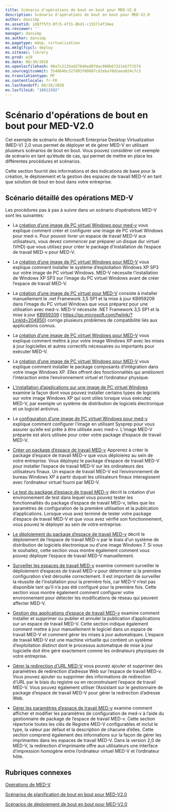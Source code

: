 ```yaml
---
title: Scénario d'opérations de bout en bout pour MED-V2.0
description: Scénario d'opérations de bout en bout pour MED-V2.0
author: dansimp
ms.assetid: 1d87f5f3-9fc5-4731-8bd1-c155714f34ee
ms.reviewer: ''
manager: dansimp
ms.author: dansimp
ms.pagetype: mdop, virtualization
ms.mktglfcycl: deploy
ms.sitesec: library
ms.prod: w10
ms.date: 08/30/2016
ms.openlocfilehash: 90a7c2135ad27040ed87dac980b67321eb771574
ms.sourcegitcommit: 354664bc527d93f80687cd2eba70d1eea024c7c3
ms.translationtype: MT
ms.contentlocale: fr-FR
ms.lasthandoff: 06/26/2020
ms.locfileid: "10811592"
---
```

# Scénario d'opérations de bout en bout pour MED-V2.0


Cet exemple de scénario de Microsoft Enterprise Desktop Virtualization (MED-V) 2,0 vous permet de déployer et de gérer MED-V en utilisant plusieurs scénarios de bout en bout. Vous pouvez considérer cet exemple de scénario en tant qu’étude de cas, qui permet de mettre en place les différentes procédures et scénarios.

Cette section fournit des informations et des indications de base pour la création, le déploiement et la gestion des espaces de travail MED-V en tant que solution de bout en bout dans votre entreprise.

## Scénario détaillé des opérations MED-V


Les procédures pas à pas à suivre dans un scénario d’opérations MED-V sont les suivantes:

-   La [création d’une image de PC virtuel Windows pour med-v](creating-a-windows-virtual-pc-image-for-med-v.md#bkmk-creatingavirtualmachinebyusingmicrosoftvirtualpc) vous explique comment créer et configurer une image de PC virtuel Windows pour med-v. Pour pouvoir livrer un espace de travail MED-V aux utilisateurs, vous devez commencer par préparer un disque dur virtuel (VHD) que vous utilisez pour créer le package d’installation de l’espace de travail MED-v pour MED-V.

-   La [création d’une image de PC virtuel Windows pour MED-V](creating-a-windows-virtual-pc-image-for-med-v.md#bkmk-installingwindowsxpontovpc) vous explique comment installer le système d’exploitation Windows XP SP3 sur votre image de PC virtuel Windows. MED-V nécessite l’installation de Windows XP SP3 sur l’image du PC virtuel Windows avant de créer l’espace de travail MED-V.

-   La [création d’une image de PC virtuel pour MED-V](creating-a-windows-virtual-pc-image-for-med-v.md#bkmk-installingnet) consiste à installer manuellement le .net Framework 3,5 SP1 et la mise à jour KB959209 dans l’image du PC virtuel Windows que vous préparez pour une utilisation avec med-v. MED-V nécessite .NET Framework 3,5 SP1 et la mise à jour [KB959209](https://go.microsoft.com/fwlink/?LinkId=204950) ( https://go.microsoft.com/fwlink/?LinkId=204950) corrige plusieurs problèmes de compatibilité liés aux applications connus.

-   La [création d’une image de PC virtuel Windows pour MED-V](creating-a-windows-virtual-pc-image-for-med-v.md#bkmk-applypatchestovpc) vous explique comment mettre à jour votre image Windows XP avec les mises à jour logicielles et autres correctifs nécessaires ou importants pour exécuter MED-V.

-   La [création d’une image de PC virtuel Windows pour MED-V](creating-a-windows-virtual-pc-image-for-med-v.md#bkmk-installintegration) vous explique comment installer le package composants d’intégration dans votre image Windows XP. Elles offrent des fonctionnalités qui améliorent l’interaction entre l’environnement virtuel et l’ordinateur physique.

-   [L’installation d’applications sur une image de PC virtuel Windows](installing-applications-on-a-windows-virtual-pc-image.md) examine la façon dont vous pouvez installer certains types de logiciels sur votre image Windows XP qui sont utiles lorsque vous exécutez MED-V, par exemple un système de distribution de logiciels électronique et un logiciel antivirus.

-   La [configuration d’une image de PC virtuel Windows pour med-v](configuring-a-windows-virtual-pc-image-for-med-v.md) explique comment configurer l’image en utilisant Sysprep pour vous assurer qu’elle est prête à être utilisée avec med-v. L’image MED-V préparée est alors utilisée pour créer votre package d’espace de travail MED-V.

-   [Créer un package d’espace de travail MED-v](create-a-med-v-workspace-package.md) Apprenez à créer le package d’espace de travail MED-v que vous déploierez au sein de votre entreprise. Vous déployez le package d’espace de travail MED-V pour installer l’espace de travail MED-V sur les ordinateurs des utilisateurs finaux. Un espace de travail MED-V est l’environnement de bureau Windows XP à partir duquel les utilisateurs finaux interagissent avec l’ordinateur virtuel fourni par MED-V.

-   [Le test du package d’espace de travail MED-v](testing-the-med-v-workspace-package.md) décrit la création d’un environnement de test dans lequel vous pouvez tester les fonctionnalités du package d’espace de travail MED-v, telles que les paramètres de configuration de la première utilisation et la publication d’applications. Lorsque vous avez terminé de tester votre package d’espace de travail MED-V et que vous avez vérifié son fonctionnement, vous pouvez le déployer au sein de votre entreprise.

-   [Le déploiement du package d’espace de travail MED-v](deploying-the-med-v-workspace-package.md) décrit le déploiement de l’espace de travail MED-v par le biais d’un système de distribution de logiciels électronique ou d’une image Windows 7. Si vous le souhaitez, cette section vous montre également comment vous pouvez déployer l’espace de travail MED-V manuellement.

-   [Surveiller les espaces de travail MED-v](monitor-med-v-workspaces.md) examine comment surveiller le déploiement d’espaces de travail MED-v pour déterminer si la première configuration s’est déroulée correctement. Il est important de surveiller la réussite de l’installation pour la première fois, car MED-V n’est pas disponible tant qu’il n’a pas été configuré pour la première fois. Cette section vous montre également comment configurer votre environnement pour détecter les modifications de réseau qui peuvent affecter MED-V.

-   [Gestion des applications d’espace de travail MED-v](manage-med-v-workspace-applications.md) examine comment installer et supprimer ou publier et annuler la publication d’applications sur un espace de travail MED-V. Cette section indique également comment mettre à jour manuellement le logiciel dans un espace de travail MED-V et comment gérer les mises à jour automatiques. L’espace de travail MED-V est une machine virtuelle qui contient un système d’exploitation distinct dont le processus automatique de mise à jour logicielle doit être géré exactement comme les ordinateurs physiques de votre entreprise.

-   [Gérer la redirection d’URL MED-V](manage-med-v-url-redirection.md) vous pouvez ajouter et supprimer des paramètres de redirection d’adresse Web sur l’espace de travail MED-v. Vous pouvez ajouter ou supprimer des informations de redirection d’URL par le biais du registre ou en reconstruisant l’espace de travail MED-V. Vous pouvez également utiliser l’Assistant sur le gestionnaire de package d’espace de travail MED-V pour gérer la redirection d’adresse Web.

-   [Gérer les paramètres d’espace de travail MED-v](manage-med-v-workspace-settings.md) examine comment afficher et modifier les paramètres de configuration de med-v à l’aide du gestionnaire de package de l’espace de travail MED-v. Cette section répertorie toutes les clés de Registre MED-V configurables et inclut le type, la valeur par défaut et la description de chacune d’elles. Cette section comprend également des informations sur la façon de gérer les imprimantes dans les espaces de travail MED-V. Dans la version 2,0 de MED-V, la redirection d’imprimante offre aux utilisateurs une interface d’impression homogène entre l’ordinateur virtuel MED-V et l’ordinateur hôte.

## Rubriques connexes


[Opérations de MED-V](operations-for-med-v.md)

[Scénarios de planification de bout en bout pour MED-V2.0](end-to-end-planning-scenario-for-med-v-20.md)

[Scénarios de déploiement de bout en bout pour MED-V2.0](end-to-end-deployment-scenario-for-med-v-20.md)

 

 





